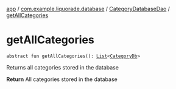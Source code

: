 [app](../../index.md) / [com.example.liquorade.database](../index.md) / [CategoryDatabaseDao](index.md) / [getAllCategories](./get-all-categories.md)

# getAllCategories

`abstract fun getAllCategories(): `[`List`](https://kotlinlang.org/api/latest/jvm/stdlib/kotlin.collections/-list/index.html)`<`[`CategoryDb`](../-category-db/index.md)`>`

Returns all categories stored in the database

**Return**
All categories stored in the database


